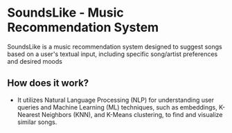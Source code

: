 # SoundsLike - Music Recommendation System 
SoundsLike is a music recommendation system designed to suggest songs based on a user's textual input, including specific song/artist preferences and desired moods



## How does it work? 
* It utilizes Natural Language Processing (NLP) for understanding user queries and Machine Learning (ML) techniques, such as embeddings, K-Nearest Neighbors (KNN), and K-Means clustering, to find and visualize similar songs.
